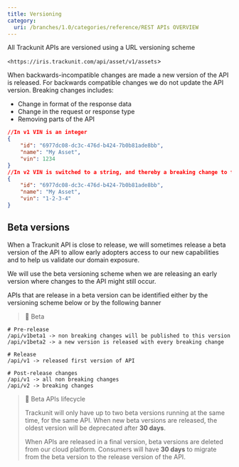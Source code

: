 ```yaml
---
title: Versioning
category:
  uri: /branches/1.0/categories/reference/REST APIs OVERVIEW
---
```

All Trackunit APIs are versioned using a URL versioning scheme

`<https://iris.trackunit.com/api/asset/v1/assets`>

When backwards-incompatible changes are made a new version of the API is released.
For backwards compatible changes we do not update the API version.
Breaking changes includes:

- Change in format of the response data
- Change in the request or response type
- Removing parts of the API

```json Example of breaking change
//In v1 VIN is an integer
{
	"id": "6977dc08-dc3c-476d-b424-7b0b81ade8bb",
	"name": "My Asset",
	"vin": 1234
}
//In v2 VIN is switched to a string, and thereby a breaking change to the interface
{
	"id": "6977dc08-dc3c-476d-b424-7b0b81ade8bb",
	"name": "My Asset",
	"vin": "1-2-3-4"
}
```

## Beta versions

When a Trackunit API is close to release, we will sometimes release a beta version of the API to allow early adopters access to our new capabilities and to help us validate our domain exposure.

We will use the beta versioning scheme when we are releasing an early version where changes to the  API might still occur.

APIs that are release in a beta version can be identified either by the versioning scheme below or by the  following banner

> 🚧 Beta

```text API version lifecycle example
# Pre-release
/api/v1beta1 -> non breaking changes will be published to this version
/api/v1beta2 -> a new version is released with every breaking change

# Release
/api/v1 -> released first version of API

# Post-release changes
/api/v1 -> all non breaking changes
/api/v2 -> breaking changes
```



> 🚧 Beta APIs lifecycle
>
> Trackunit will only have up to two beta versions running at the same time, for the same API. When new beta versions are released, the oldest version will be deprecated after **30 days**.
>
> When APIs are released in a final version, beta versions are deleted from our cloud platform.
> Consumers will have **30 days** to migrate from the beta version to the release version of the API.
